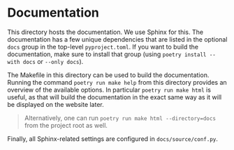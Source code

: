# Documentation

This directory hosts the documentation. 
We use Sphinx for this.
The documentation has a few unique dependencies that are listed in the optional `docs` group in the top-level `pyproject.toml`.
If you want to build the documentation, make sure to install that group (using `poetry install --with docs` or `--only docs`).

The Makefile in this directory can be used to build the documentation.
Running the command `poetry run make help` from this directory provides an overview of the available options.
In particular `poetry run make html` is useful, as that will build the documentation in the exact same way as it will be displayed on the website later.

> Alternatively, one can run `poetry run make html --directory=docs` from the project root as well.

Finally, all Sphinx-related settings are configured in `docs/source/conf.py`.
